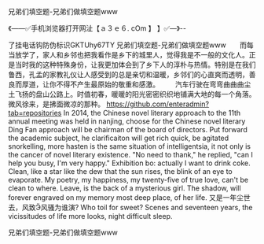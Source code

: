 兄弟们填空题-兄弟们做填空题www

《——✅手机浏览器打开网沚【ａ３ｅ６. cOm 】 】✅—》--

了挂电话钩防伪标识GKTUhy67TY
兄弟们填空题-兄弟们做填空题www　　而每当放学了，家人和乡邻也把我看作是乡下的城里人，觉得我是不一般的文化人。正是当时我的这种特殊身份，让我更加体会到了乡下人的淳朴与热情。特别是在我们鲁西，孔孟的家教礼仪让人感受到的总是亲切和温暖，乡邻们的心直爽而透明，善良而厚道，让你不得不产生最原始的敬重和感激。
　　汽车行驶在弯弯曲曲曲尘土飞扬的盘山公路上。时值初春，暖暖的阳光密密织织地铺满大地的每一个角落。微风徐来，是拂面微凉的那种。
https://github.com/enteradmin?tab=repositories
In 2014, the Chinese novel literary approach to the 11th annual meeting was held in nanjing, choose for the Chinese novel literary Ding Fan approach will be chairman of the board of directors.
Put forward the academic subject, he clarificaiton will get rich quick, be agitated snorkelling, more hasten is the same situation of intelligentsia, it not only is the cancer of novel literary existence.
"No need to thank," he replied, "can I help you busy, I'm very happy."
Exhibition bo: actually I want to drink coke.
Clean, like a star like the dew that the sun rises, the blink of an eye to evaporate.
My poetry, my happiness, my twenty-five of true love, can't be clean to where.
Leave, is the back of a mysterious girl.
The shadow, will forever engraved on my memory most deep place, of her life.
又是一年尘世去，风致风骚为谁演?
Who toil for sweet?
Scenes and seventeen years, the vicissitudes of life more looks, night difficult sleep.




兄弟们填空题-兄弟们做填空题www
